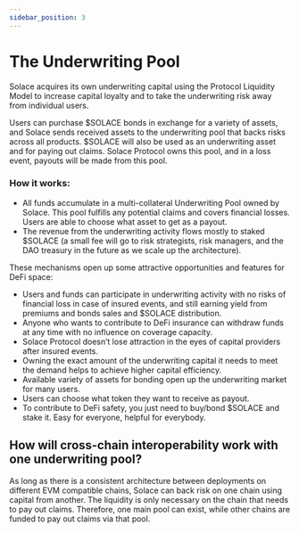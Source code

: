 ```yaml
---
sidebar_position: 3
---
```


# The Underwriting Pool

Solace acquires its own underwriting capital using the Protocol Liquidity Model to increase capital loyalty and to take the underwriting risk away from individual users.

Users can purchase $SOLACE bonds in exchange for a variety of assets, and Solace sends received assets to the underwriting pool that backs risks across all products. $SOLACE will also be used as an underwriting asset and for paying out claims. Solace Protocol owns this pool, and in a loss event, payouts will be made from this pool.

### How it works:
- All funds accumulate in a multi-collateral Underwriting Pool owned by Solace. This pool fulfills any potential claims and covers financial losses. Users are able to choose what asset to get as a payout.
- The revenue from the underwriting activity flows mostly to staked $SOLACE (a small fee will go to risk strategists, risk managers, and the DAO treasury in the future as we scale up the architecture).

These mechanisms open up some attractive opportunities and features for DeFi space:
- Users and funds can participate in underwriting activity with no risks of financial loss in case of insured events, and still earning yield from premiums and bonds sales and $SOLACE distribution.
- Anyone who wants to contribute to DeFi insurance can withdraw funds at any time with no influence on coverage capacity.
- Solace Protocol doesn’t lose attraction in the eyes of capital providers after insured events.
- Owning the exact amount of the underwriting capital it needs to meet the demand helps to achieve higher capital efficiency.
- Available variety of assets for bonding open up the underwriting market for many users.
- Users can choose what token they want to receive as payout.
- To contribute to DeFi safety, you just need to buy/bond $SOLACE and stake it. Easy for everyone, helpful for everybody.

## How will cross-chain interoperability work with one underwriting pool?
As long as there is a consistent architecture between deployments on different EVM compatible chains, Solace can back risk on one chain using capital from another. The liquidity is only necessary on the chain that needs to pay out claims. Therefore, one main pool can exist, while other chains are funded to pay out claims via that pool.

